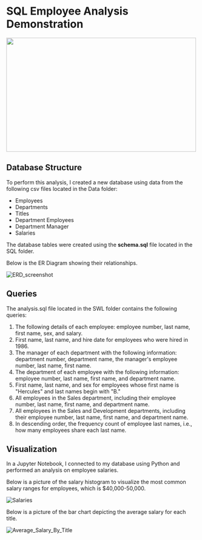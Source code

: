 # SQL Employee Analysis Demonstration

<img src="https://user-images.githubusercontent.com/82002107/130335598-56db41c6-7d6f-45e2-9ba6-0c6733d5e42a.png" width="500" height="300">

## Database Structure

To perform this analysis, I created a new database using data from the following csv files located in the Data folder:
 - Employees
 - Departments
 - Titles
 - Department Employees
 - Department Manager
 - Salaries

The database tables were created using the <b>schema.sql</b> file located in the SQL folder.

Below is the ER Diagram showing their relationships.

![ERD_screenshot](https://user-images.githubusercontent.com/82002107/130335777-f6127e80-5d74-4c39-86e1-669516842799.jpg)


## Queries

The analysis.sql file located in the SWL folder contains the following queries:

1. The following details of each employee: employee number, last name, first name, sex, and salary.
2. First name, last name, and hire date for employees who were hired in 1986.
3. The manager of each department with the following information: department number, department name, the manager's employee number, last name, first name.
4. The department of each employee with the following information: employee number, last name, first name, and department name.
5. First name, last name, and sex for employees whose first name is "Hercules" and last names begin with "B."
6. All employees in the Sales department, including their employee number, last name, first name, and department name.
7. All employees in the Sales and Development departments, including their employee number, last name, first name, and department name.
8. In descending order, the frequency count of employee last names, i.e., how many employees share each last name.

## Visualization

In a Jupyter Notebook, I connected to my database using Python and performed an analysis on employee salaries.

Below is a picture of the salary histogram to visualize the most common salary ranges for employees, which is $40,000-50,000.

![Salaries](https://user-images.githubusercontent.com/82002107/130335709-c3356886-eb38-4289-8488-6b50a20211e1.png)

Below is a picture of the bar chart depicting the average salary for each title.

![Average_Salary_By_Title](https://user-images.githubusercontent.com/82002107/130335737-92246ad1-afe4-4258-9a8f-189266adaef1.png)


